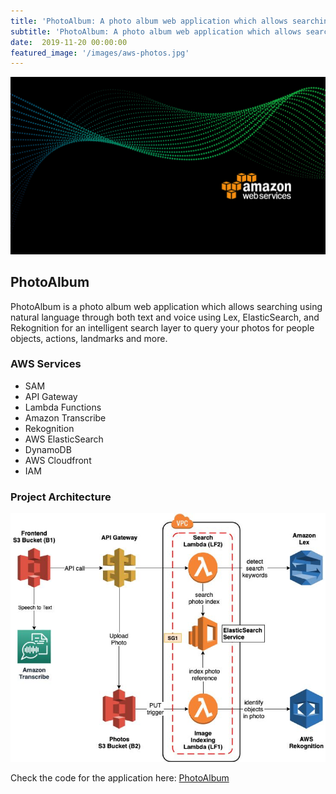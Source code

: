 ```yaml
---
title: 'PhotoAlbum: A photo album web application which allows searching using natural language through both text and voice using AWS stack'
subtitle: 'PhotoAlbum: A photo album web application which allows searching using natural language through both text and voice using AWS stack'
date:  2019-11-20 00:00:00
featured_image: '/images/aws-photos.jpg'
---
```


![](/images/aws-photos.jpg)

## PhotoAlbum

PhotoAlbum is a photo album web application which allows searching using natural language through both text and voice using Lex, ElasticSearch, and Rekognition for an intelligent search layer to query your photos for people objects, actions, landmarks and more.


### AWS Services

* SAM
* API Gateway
* Lambda Functions
* Amazon Transcribe
* Rekognition
* AWS ElasticSearch
* DynamoDB
* AWS Cloudfront
* IAM

### Project Architecture

![](/images/architecture-album.png)

Check the code for the application here: [PhotoAlbum](https://github.com/NikhilNar/PhotoAlbum)
